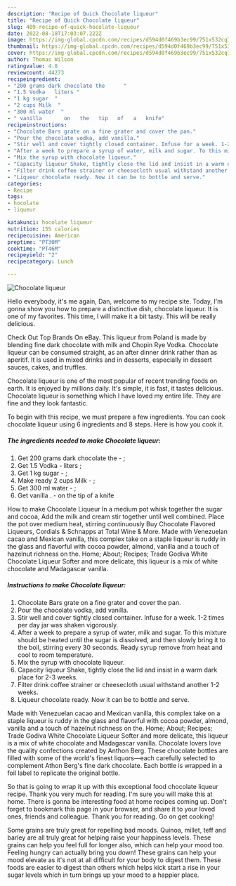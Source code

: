 ```yaml
---
description: "Recipe of Quick Сhocolate liqueur"
title: "Recipe of Quick Сhocolate liqueur"
slug: 409-recipe-of-quick-hocolate-liqueur
date: 2022-08-18T17:03:07.222Z
image: https://img-global.cpcdn.com/recipes/d594d0f469b3ec99/751x532cq70/сhocolate-liqueur-recipe-main-photo.jpg
thumbnail: https://img-global.cpcdn.com/recipes/d594d0f469b3ec99/751x532cq70/сhocolate-liqueur-recipe-main-photo.jpg
cover: https://img-global.cpcdn.com/recipes/d594d0f469b3ec99/751x532cq70/сhocolate-liqueur-recipe-main-photo.jpg
author: Thomas Wilson
ratingvalue: 4.8
reviewcount: 44273
recipeingredient:
- "200 grams dark chocolate the      "
- "1.5 Vodka   liters "
- "1 kg sugar  "
- "2 cups Milk  "
- "300 ml water  "
- " vanilla       on   the   tip   of   a   knife"
recipeinstructions:
- "Chocolate Bars grate on a fine grater and cover the pan."
- "Pour the chocolate vodka, add vanilla."
- "Stir well and cover tightly closed container. Infuse for a week. 1-2 times per day jar was shaken vigorously."
- "After a week to prepare a syrup of water, milk and sugar. To this mixture should be heated until the sugar is dissolved, and then slowly bring it to the boil, stirring every 30 seconds. Ready syrup remove from heat and cool to room temperature."
- "Mix the syrup with chocolate liqueur."
- "Capacity liqueur Shake, tightly close the lid and insist in a warm dark place for 2-3 weeks."
- "Filter drink coffee strainer or cheesecloth usual withstand another 1-2 weeks."
- "Liqueur chocolate ready. Now it can be to bottle and serve."
categories:
- Recipe
tags:
- hocolate
- liqueur

katakunci: hocolate liqueur 
nutrition: 155 calories
recipecuisine: American
preptime: "PT30M"
cooktime: "PT46M"
recipeyield: "2"
recipecategory: Lunch

---
```



![Сhocolate liqueur](https://img-global.cpcdn.com/recipes/d594d0f469b3ec99/751x532cq70/сhocolate-liqueur-recipe-main-photo.jpg)

Hello everybody, it's me again, Dan, welcome to my recipe site. Today, I'm gonna show you how to prepare a distinctive dish, сhocolate liqueur. It is one of my favorites. This time, I will make it a bit tasty. This will be really delicious.

Check Out Top Brands On eBay. This liqueur from Poland is made by blending fine dark chocolate with milk and Chopin Rye Vodka. Chocolate liqueur can be consumed straight, as an after dinner drink rather than as aperitif. It is used in mixed drinks and in desserts, especially in dessert sauces, cakes, and truffles.

Сhocolate liqueur is one of the most popular of recent trending foods on earth. It is enjoyed by millions daily. It's simple, it is fast, it tastes delicious. Сhocolate liqueur is something which I have loved my entire life. They are fine and they look fantastic.


To begin with this recipe, we must prepare a few ingredients. You can cook сhocolate liqueur using 6 ingredients and 8 steps. Here is how you cook it.

<!--inarticleads1-->

##### The ingredients needed to make Сhocolate liqueur:

1. Get 200 grams dark chocolate the     - ;
1. Get 1.5 Vodka -  liters ;
1. Get 1 kg sugar - ;
1. Make ready 2 cups Milk - ;
1. Get 300 ml water - ;
1. Get  vanilla .    -  on   the   tip   of   a   knife


How to make Chocolate Liqueur In a medium pot whisk together the sugar and cocoa, Add the milk and cream stir together until well combined. Place the pot over medium heat, stirring continuously Buy Chocolate Flavored Liqueurs, Cordials &amp; Schnapps at Total Wine &amp; More. Made with Venezuelan cacao and Mexican vanilla, this complex take on a staple liqueur is ruddy in the glass and flavorful with cocoa powder, almond, vanilla and a touch of hazelnut richness on the. Home; About; Recipes; Trade Godiva White Chocolate Liqueur Softer and more delicate, this liqueur is a mix of white chocolate and Madagascar vanilla. 

<!--inarticleads2-->

##### Instructions to make Сhocolate liqueur:

1. Chocolate Bars grate on a fine grater and cover the pan.
1. Pour the chocolate vodka, add vanilla.
1. Stir well and cover tightly closed container. Infuse for a week. 1-2 times per day jar was shaken vigorously.
1. After a week to prepare a syrup of water, milk and sugar. To this mixture should be heated until the sugar is dissolved, and then slowly bring it to the boil, stirring every 30 seconds. Ready syrup remove from heat and cool to room temperature.
1. Mix the syrup with chocolate liqueur.
1. Capacity liqueur Shake, tightly close the lid and insist in a warm dark place for 2-3 weeks.
1. Filter drink coffee strainer or cheesecloth usual withstand another 1-2 weeks.
1. Liqueur chocolate ready. Now it can be to bottle and serve.


Made with Venezuelan cacao and Mexican vanilla, this complex take on a staple liqueur is ruddy in the glass and flavorful with cocoa powder, almond, vanilla and a touch of hazelnut richness on the. Home; About; Recipes; Trade Godiva White Chocolate Liqueur Softer and more delicate, this liqueur is a mix of white chocolate and Madagascar vanilla. Chocolate lovers love the quality confections created by Anthon Berg. These chocolate bottles are filled with some of the world&#39;s finest liquors—each carefully selected to complement Athon Berg&#39;s fine dark chocolate. Each bottle is wrapped in a foil label to replicate the original bottle. 

So that is going to wrap it up with this exceptional food сhocolate liqueur recipe. Thank you very much for reading. I'm sure you will make this at home. There is gonna be interesting food at home recipes coming up. Don't forget to bookmark this page in your browser, and share it to your loved ones, friends and colleague. Thank you for reading. Go on get cooking!

Some grains are truly great for repelling bad moods. Quinoa, millet, teff and barley are all truly great for helping raise your happiness levels. These grains can help you feel full for longer also, which can help your mood too. Feeling hungry can actually bring you down! These grains can help your mood elevate as it's not at all difficult for your body to digest them. These foods are easier to digest than others which helps kick start a rise in your sugar levels which in turn brings up your mood to a happier place.
